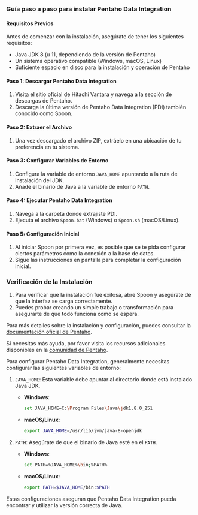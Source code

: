 ### Guía paso a paso para instalar Pentaho Data Integration

#### Requisitos Previos
Antes de comenzar con la instalación, asegúrate de tener los siguientes requisitos:
- Java JDK 8 (u 11, dependiendo de la versión de Pentaho)
- Un sistema operativo compatible (Windows, macOS, Linux)
- Suficiente espacio en disco para la instalación y operación de Pentaho

#### Paso 1: Descargar Pentaho Data Integration
1. Visita el sitio oficial de Hitachi Vantara y navega a la sección de descargas de Pentaho.
2. Descarga la última versión de Pentaho Data Integration (PDI) también conocido como Spoon.

#### Paso 2: Extraer el Archivo
1. Una vez descargado el archivo ZIP, extráelo en una ubicación de tu preferencia en tu sistema.

#### Paso 3: Configurar Variables de Entorno
1. Configura la variable de entorno `JAVA_HOME` apuntando a la ruta de instalación del JDK.
2. Añade el binario de Java a la variable de entorno `PATH`.

#### Paso 4: Ejecutar Pentaho Data Integration
1. Navega a la carpeta donde extrajiste PDI.
2. Ejecuta el archivo `Spoon.bat` (Windows) o `Spoon.sh` (macOS/Linux).

#### Paso 5: Configuración Inicial
1. Al iniciar Spoon por primera vez, es posible que se te pida configurar ciertos parámetros como la conexión a la base de datos.
2. Sigue las instrucciones en pantalla para completar la configuración inicial.

### Verificación de la Instalación
1. Para verificar que la instalación fue exitosa, abre Spoon y asegúrate de que la interfaz se carga correctamente.
2. Puedes probar creando un simple trabajo o transformación para asegurarte de que todo funciona como se espera.

Para más detalles sobre la instalación y configuración, puedes consultar la [documentación oficial de Pentaho](https://help.hitachivantara.com/Documentation/Pentaho).

Si necesitas más ayuda, por favor visita los recursos adicionales disponibles en la [comunidad de Pentaho](https://community.hitachivantara.com/s/).

Para configurar Pentaho Data Integration, generalmente necesitas configurar las siguientes variables de entorno:

1. `JAVA_HOME`: Esta variable debe apuntar al directorio donde está instalado Java JDK.
   - **Windows**: 
     ```sh
     set JAVA_HOME=C:\Program Files\Java\jdk1.8.0_251
     ```
   - **macOS/Linux**:
     ```sh
     export JAVA_HOME=/usr/lib/jvm/java-8-openjdk
     ```

2. `PATH`: Asegúrate de que el binario de Java esté en el `PATH`.
   - **Windows**:
     ```sh
     set PATH=%JAVA_HOME%\bin;%PATH%
     ```
   - **macOS/Linux**:
     ```sh
     export PATH=$JAVA_HOME/bin:$PATH
     ```

Estas configuraciones aseguran que Pentaho Data Integration pueda encontrar y utilizar la versión correcta de Java.
